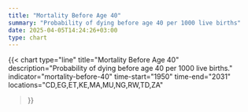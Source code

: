 ```yaml
---
title: "Mortality Before Age 40"
summary: "Probability of dying before age 40 per 1000 live births"
date: 2025-04-05T14:24:26+03:00
type: chart
---
```


{{< chart
    type="line"
    title="Mortality Before Age 40"
    description="Probability of dying before age 40 per 1000 live births."
    indicator="mortality-before-40"
    time-start="1950"
    time-end="2031"
    locations="CD,EG,ET,KE,MA,MU,NG,RW,TD,ZA"
>}}
